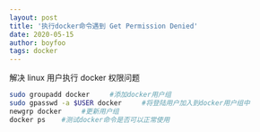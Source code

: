 ```yaml
---
layout: post
title: '执行docker命令遇到 Get Permission Denied'
date: 2020-05-15
author: boyfoo
tags: docker
---
```


解决 linux 用户执行 docker 权限问题

```bash
sudo groupadd docker     #添加docker用户组
sudo gpasswd -a $USER docker     #将登陆用户加入到docker用户组中
newgrp docker     #更新用户组
docker ps    #测试docker命令是否可以正常使用
```